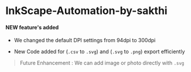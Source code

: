 # InkScape-Automation-by-sakthi

#### NEW feature's added

- We changed the default DPI settings from 94dpi to 300dpi
  
- New Code added for (`.csv` to `.svg`) and (`.svg` to `.png`) export efficiently

> Future Enhancement : 
> We can add image or photo directly with `.svg`
